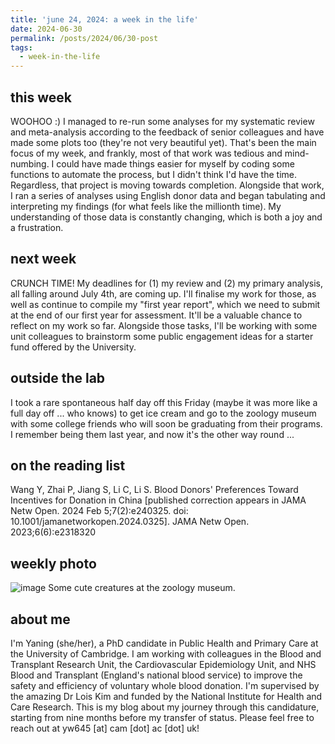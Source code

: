 ```yaml
---
title: 'june 24, 2024: a week in the life'
date: 2024-06-30
permalink: /posts/2024/06/30-post
tags:
  - week-in-the-life
---
```


this week
------
WOOHOO :) I managed to re-run some analyses for my systematic review and meta-analysis according to the feedback of senior colleagues and have made some plots too (they're not very beautiful yet). That's been the main focus of my week, and frankly, most of that work was tedious and mind-numbing. I could have made things easier for myself by coding some functions to automate the process, but I didn't think I'd have the time. Regardless, that project is moving towards completion. Alongside that work, I ran a series of analyses using English donor data and began tabulating and interpreting my findings (for what feels like the millionth time). My understanding of those data is constantly changing, which is both a joy and a frustration.

next week
------
CRUNCH TIME! My deadlines for (1) my review and (2) my primary analysis, all falling around July 4th, are coming up. I'll finalise my work for those, as well as continue to compile my "first year report", which we need to submit at the end of our first year for assessment. It'll be a valuable chance to reflect on my work so far. Alongside those tasks, I'll be working with some unit colleagues to brainstorm some public engagement ideas for a starter fund offered by the University. 

outside the lab
------
I took a rare spontaneous half day off this Friday (maybe it was more like a full day off ... who knows) to get ice cream and go to the zoology museum with some college friends who will soon be graduating from their programs. I remember being them last year, and now it's the other way round ... 

on the reading list
------
Wang Y, Zhai P, Jiang S, Li C, Li S. Blood Donors' Preferences Toward Incentives for Donation in China [published correction appears in JAMA Netw Open. 2024 Feb 5;7(2):e240325. doi: 10.1001/jamanetworkopen.2024.0325]. JAMA Netw Open. 2023;6(6):e2318320

weekly photo
------
![image](https://github.com/yaning-wu/yaning-wu.github.io/assets/145920710/c6c84e4d-d797-4c80-8ce4-b1817716d93a)
Some cute creatures at the zoology museum.

about me
------
I'm Yaning (she/her), a PhD candidate in Public Health and Primary Care at the University of Cambridge. I am working with colleagues in the Blood and Transplant Research Unit, the Cardiovascular Epidemiology Unit, and NHS Blood and Transplant (England's national blood service) to improve the safety and efficiency of voluntary whole blood donation. I'm supervised by the amazing Dr Lois Kim and funded by the National Institute for Health and Care Research. This is my blog about my journey through this candidature, starting from nine months before my transfer of status. Please feel free to reach out at yw645 [at] cam [dot] ac [dot] uk!
